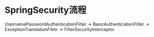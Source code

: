 # SpringSecurity流程
UsernamePasswordAuthenticationFilter -> BasicAuthenticationFilter -> ExceptionTranslationFilter -> FilterSecurityInterceptor


